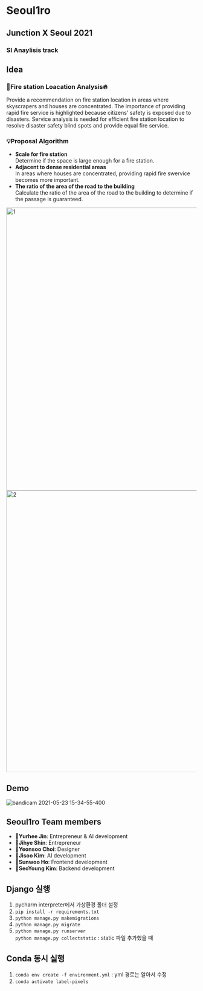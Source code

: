 # Seoul1ro
## Junction X Seoul 2021  
### SI Anaylisis track  

## Idea  
### 🚒Fire station Loacation Analysis🔥  
Provide a recommendation on fire station location in areas where skyscrapers and houses are concentrated.
The importance of providing rapid fire service is highlighted because citizens' safety is exposed due to disasters.
Service analysis is needed for efficient fire station location to resolve disaster safety blind spots and provide equal fire service.  

### 💡Proposal Algorithm  
* **Scale for fire station**  
Determine if the space is large enough for a fire station.  
* **Adjacent to dense residential areas**  
In areas where houses are concentrated, providing rapid fire swervice becomes more important.  
* **The ratio of the area of the road to the building**  
Calculate the ratio of the area of the road to the building to determine if the passage is guaranteed.  

<img width="749" alt="1" src="https://user-images.githubusercontent.com/46364778/119251667-b34b6d80-bbe2-11eb-823a-35769adc8e8d.PNG">  

<img width="746" alt="2" src="https://user-images.githubusercontent.com/46364778/119251668-b47c9a80-bbe2-11eb-9302-ac91c2be45f9.PNG">  


## Demo  
![bandicam 2021-05-23 15-34-55-400](https://user-images.githubusercontent.com/46364778/119250693-d410c480-bbdc-11eb-898b-ef582fecd671.gif)  

## Seoul1ro Team members
* 🌲**Yurhee Jin**: Entrepreneur & AI development
* 🌲**Jihye Shin**: Entrepreneur
* 🌲**Yeonsoo Choi**: Designer
* 🌲**Jisoo Kim**: AI development
* 🌲**Sunwoo Ho**: Frontend development
* 🌲**SeoYoung Kim**: Backend development

## Django 실행
1. pycharm interpreter에서 가상환경 폴더 설정  
2. ```pip install -r requirements.txt```  
3. ```python manage.py makemigrations```  
4. ```python manage.py migrate```  
5. ```python manage.py runserver```  
```python manage.py collectstatic``` : static 파일 추가했을 때  

## Conda 동시 실행  
1. ```conda env create -f environment.yml``` : yml 경로는 알아서 수정  
2. ```conda activate label-pixels```
